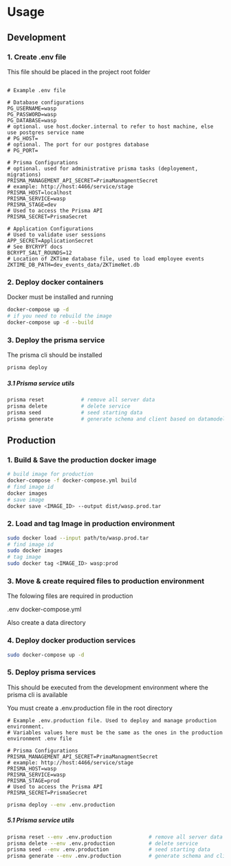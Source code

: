 # Usage

## Development

### 1. Create .env file

This file should be placed in the project root folder

```.env

# Example .env file

# Database configurations
PG_USERNAME=wasp
PG_PASSWORD=wasp
PG_DATABASE=wasp
# optional. use host.docker.internal to refer to host machine, else use postgres service name
# PG_HOST=
# optional. The port for our postgres database
# PG_PORT=

# Prisma Configurations
# optional. used for administrative prisma tasks (deployement, migrations)
PRISMA_MANAGEMENT_API_SECRET=PrimaManagmentSecret
# example: http://host:4466/service/stage
PRISMA_HOST=localhost
PRISMA_SERVICE=wasp
PRISMA_STAGE=dev
# Used to access the Prisma API
PRISMA_SECRET=PrismaSecret

# Application Configurations
# Used to validate user sessions
APP_SECRET=ApplicationSecret
# See BYCRYPT docs
BCRYPT_SALT_ROUNDS=12
# Location of ZKTime database file, used to load employee events
ZKTIME_DB_PATH=dev_events_data/ZKTimeNet.db

```
### 2. Deploy docker containers

Docker must be installed and running

```sh
docker-compose up -d
# if you need to rebuild the image
docker-compose up -d --build
```

### 3. Deploy the prisma service

The prisma cli should be installed

```sh
prisma deploy
```

##### 3.1 Prisma service utils

```sh
prisma reset            # remove all server data
prisma delete           # delete service
prisma seed             # seed starting data
prisma generate         # generate schema and client based on datamodel
```

## Production

### 1. Build & Save the production docker image

```sh
# build image for production
docker-compose -f docker-compose.yml build
# find image id
docker images
# save image
docker save <IMAGE_ID> --output dist/wasp.prod.tar
```

### 2. Load and tag Image in production environment

```sh
sudo docker load --input path/to/wasp.prod.tar
# find image id
sudo docker images
# tag image
sudo docker tag <IMAGE_ID> wasp:prod
```

### 3. Move & create required files to production environment

The folowing files are required in production

.env
docker-compose.yml

Also create a data directory

### 4. Deploy docker production services

```sh
sudo docker-compose up -d
```

### 5. Deploy prisma services

This should be executed from the development environment where the prisma cli is available

You must create a .env.production file in the root directory

```
# Example .env.production file. Used to deploy and manage production environment.
# Variables values here must be the same as the ones in the production environment .env file

# Prisma Configurations
PRISMA_MANAGEMENT_API_SECRET=PrimaManagmentSecret
# example: http://host:4466/service/stage
PRISMA_HOST=wasp
PRISMA_SERVICE=wasp
PRISMA_STAGE=prod
# Used to access the Prisma API
PRISMA_SECRET=PrismaSecret

```

```sh
prisma deploy --env .env.production
```

##### 5.1 Prisma service utils

```sh
prisma reset --env .env.production            # remove all server data
prisma delete --env .env.production           # delete service
prisma seed --env .env.production             # seed starting data
prisma generate --env .env.production         # generate schema and client based on datamodel
```